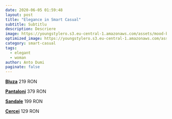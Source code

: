 ```yaml
---
date: 2020-06-05 01:59:48
layout: post
title: "Elegance in Smart Casual"
subtitle: Subtitlu
description: Descriere
image: https://youngstylero.s3.eu-central-1.amazonaws.com/assets/mood-board-2.png
optimized_image: https://youngstylero.s3.eu-central-1.amazonaws.com/assets/mood-board-2.png
category: smart-casual 
tags:
  - elegant
  - woman
author: Anto Dumi
paginate: false
---
```

[**Bluza**](http://bit.do/fFRnd) 219 RON

[**Pantaloni**](http://bit.do/fFRnt) 379 RON

[**Sandale**](http://bit.do/fFRnv) 199 RON 

[**Cercei**](http://bit.do/fFTt2) 129 RON 
